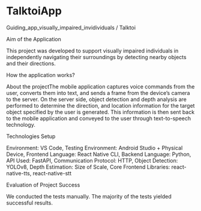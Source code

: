 # TalktoiApp
Guiding_app_visually_impaired_invidividuals / Talktoi
 
Aim of the Application

This project was developed to support visually impaired individuals in independently navigating their surroundings by detecting nearby objects and their directions.

How the application works?

About the projectThe mobile application captures voice commands from the user, converts them into text, and sends a frame from the device’s camera to the server.
On the server side, object detection and depth analysis are performed to determine the direction, and location information for the target object specified by the user is generated.
This information is then sent back to the mobile application and conveyed to the user through text-to-speech technology.

Technologies Setup
 
Environment: VS Code, 
Testing Environment: Android Studio + Physical Device,
Frontend Language: React Native CLI,
Backend Language: Python,
API Used: FastAPI,
Communication Protocol: HTTP,
Object Detection: YOLOv8,
Depth Estimation: Size of Scale,
Core Frontend Libraries: react-native-tts, react-native-stt

Evaluation of Project Success

We conducted the tests manually. The majority of the tests yielded successful results.
